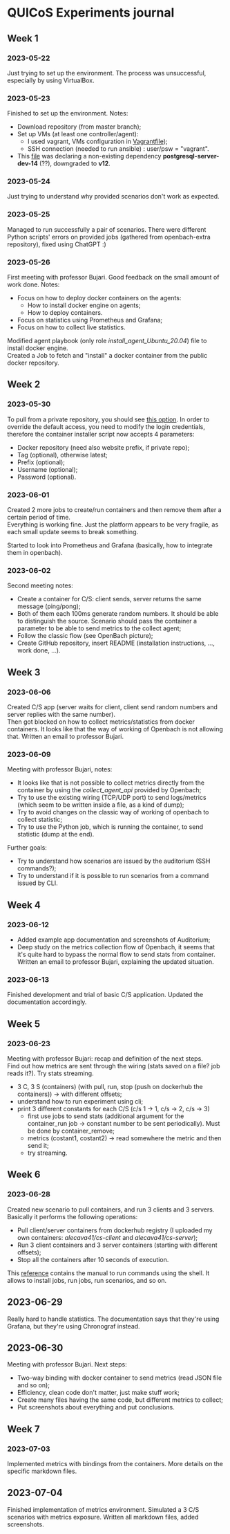# QUICoS Experiments journal

## Week 1
### 2023-05-22
Just trying to set up the environment. The process was unsuccessful, especially by using VirtualBox.

### 2023-05-23
Finished to set up the environment. 
Notes:
- Download repository (from master branch);
- Set up VMs (at least one controller/agent):
	- I used vagrant, VMs configuration in [Vagrantfile](Vagrantfile));
	- SSH connection (needed to run ansible) : user/psw = "vagrant".
- This [file](openbach/ansible/roles/install_controller/tasks/main.yml) was declaring a non-existing dependency **postgresql-server-dev-14** (??), downgraded to **v12**.

### 2023-05-24
Just trying to understand why provided scenarios don't work as expected.

### 2023-05-25
Managed to run successfully a pair of scenarios. There were different Python scripts' errors on provided jobs (gathered from openbach-extra repository), fixed using ChatGPT :)

### 2023-05-26
First meeting with professor Bujari. Good feedback on the small amount of work done. 
Notes:
- Focus on how to deploy docker containers on the agents:
	- How to install docker engine on agents;
	- How to deploy containers.
- Focus on statistics using Prometheus and Grafana;
- Focus on how to collect live statistics.

Modified agent playbook (only role *install_agent_Ubuntu_20.04*) file to install docker engine.  
Created a Job to fetch and "install" a docker container from the public docker repository.

## Week 2
### 2023-05-30
To pull from a private repository, you should see [this option](https://docs.docker.com/engine/reference/commandline/pull/#pull-from-a-different-registry).
In order to override the default access, you need to modify the login credentials, therefore the container installer script now accepts 4 parameters:
- Docker repository (need also website prefix, if private repo);
- Tag (optional), otherwise latest;
- Prefix (optional);
- Username (optional);
- Password (optional).

### 2023-06-01
Created 2 more jobs to create/run containers and then remove them after a certain period of time.  
Everything is working fine. Just the platform appears to be very fragile, as each small update seems to break something.

Started to look into Prometheus and Grafana (basically, how to integrate them in openbach).

### 2023-06-02
Second meeting notes:
- Create a container for C/S: client sends, server returns the same message (ping/pong);
- Both of them each 100ms generate random numbers. It should be able to distinguish the source. Scenario should pass the container a parameter to be able to send metrics to the collect agent;
- Follow the classic flow (see OpenBach picture);
- Create GitHub repository, insert README (installation instructions, ..., work done, ...).

## Week 3
### 2023-06-06
Created C/S app (server waits for client, client send random numbers and server replies with the same number).    
Then got blocked on how to collect metrics/statistics from docker containers.
It looks like that the way of working of Openbach is not allowing that. Written an email to professor Bujari.

### 2023-06-09
Meeting with professor Bujari, notes:
- It looks like that is not possible to collect metrics directly from the container by using the *collect_agent_api* provided by Openbach;
- Try to use the existing wiring (TCP/UDP port) to send logs/metrics (which seem to be written inside a file, as a kind of dump);
- Try to avoid changes on the classic way of working of openbach to collect statistic;
- Try to use the Python job, which is running the container, to send statistic (dump at the end).

Further goals:
- Try to understand how scenarios are issued by the auditorium (SSH commands?);
- Try to understand if it is possible to run scenarios from a command issued by CLI.

## Week 4
### 2023-06-12
- Added example app documentation and screenshots of Auditorium;
- Deep study on the metrics collection flow of Openbach, it seems that it's quite hard to bypass the normal flow to send stats from container. Written an email to professor Bujari, explaining the updated situation.

### 2023-06-13
Finished development and trial of basic C/S application. Updated the documentation accordingly.

## Week 5
### 2023-06-23
Meeting with professor Bujari: recap and definition of the next steps.  
Find out how metrics are sent through the wiring (stats saved on a file? job reads it?). Try stats streaming.
- 3 C, 3 S (containers) (with pull, run, stop (push on dockerhub the containers)) -> with different offsets;
- understand how to run experiment using cli;
- print 3 different constants for each C/S (c/s 1 -> 1, c/s -> 2, c/s -> 3)
  - first use jobs to send stats (additional argument for the container_run job -> constant number to be sent periodically). Must be done by container_remove;
  - metrics (costant1, costant2) -> read somewhere the metric and then send it;
  - try streaming.

## Week 6
### 2023-06-28
Created new scenario to pull containers, and run 3 clients and 3 servers. Basically it performs the following operations:
- Pull client/server containers from dockerhub registry (I uploaded my own containers: *alecava41/cs-client* and *alecava41/cs-server*);
- Run 3 client containers and 3 server containers (starting with different offsets);
- Stop all the containers after 10 seconds of execution.

This [reference](https://github.com/CNES/openbach-extra/blob/master/apis/auditorium_scripts/README.md#auditorium-scripts) contains the manual to run commands using the shell. 
It allows to install jobs, run jobs, run scenarios, and so on.  

## 2023-06-29
Really hard to handle statistics. 
The documentation says that they're using Grafana, but they're using Chronograf instead.

## 2023-06-30
Meeting with professor Bujari. 
Next steps:
- Two-way binding with docker container to send metrics (read JSON file and so on);
- Efficiency, clean code don't matter, just make stuff work;
- Create many files having the same code, but different metrics to collect;
- Put screenshots about everything and put conclusions.

## Week 7
### 2023-07-03
Implemented metrics with bindings from the containers. More details on the specific markdown files. 

## 2023-07-04
Finished implementation of metrics environment. 
Simulated a 3 C/S scenarios with metrics exposure.
Written all markdown files, added screenshots.

